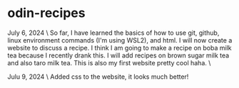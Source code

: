 # odin-recipes
July 6, 2024 \\
So far, I have learned the basics of how to use git, github, linux environment commands (I'm using WSL2), and html. I will now create a website to discuss a recipe. I think I am going to make a recipe on boba milk tea because I recently drank this. I will add recipes on brown sugar milk tea and also taro milk tea. This is also my first website pretty cool haha. \\

Julu 9, 2024 \\
Added css to the website, it looks much better!